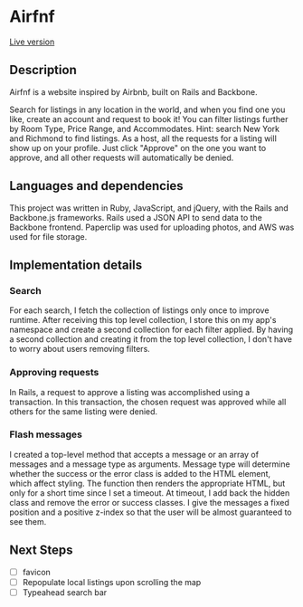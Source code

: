 # Airfnf

[Live version](http://www.airfnf.us/)

## Description
Airfnf is a website inspired by Airbnb, built on Rails and Backbone.

Search for listings in any location in the world, and when you find one you like, create an account and request to book it! You can filter listings further by Room Type, Price Range, and Accommodates. Hint: search New York and Richmond to find listings. As a host, all the requests for a listing will show up on your profile. Just click "Approve" on the one you want to approve, and all other requests will automatically be denied.

## Languages and dependencies

This project was written in Ruby, JavaScript, and jQuery, with the Rails and Backbone.js frameworks. Rails used a JSON API to send data to the Backbone frontend. Paperclip was used for uploading photos, and AWS was used for file storage.

## Implementation details

### Search

For each search, I fetch the collection of listings only once to improve runtime. After receiving this top level collection, I store this on my app's namespace and create a second collection for each filter applied. By having a second collection and creating it from the top level collection, I don't have to worry about users removing filters.

### Approving requests

In Rails, a request to approve a listing was accomplished using a transaction. In this transaction, the chosen request was approved while all others for the same listing were denied.

### Flash messages

I created a top-level method that accepts a message or an array of messages and a message type as arguments. Message type will determine whether the success or the error class is added to the HTML element, which affect styling. The function then renders the appropriate HTML, but only for a short time since I set a timeout. At timeout, I add back the hidden class and remove the error or success classes. I give the messages a fixed position and a positive z-index so that the user will be almost guaranteed to see them.

## Next Steps

- [ ] favicon
- [ ] Repopulate local listings upon scrolling the map
- [ ] Typeahead search bar

